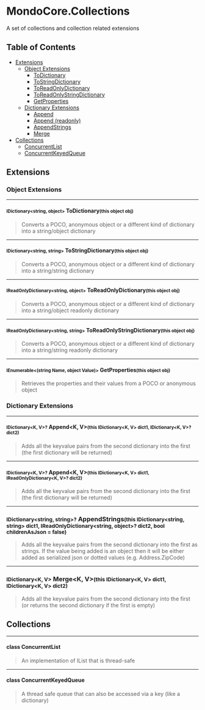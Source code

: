 # MondoCore.Collections
A set of collections and collection related extensions

## Table of Contents
- [Extensions](#extensions)
    - [Object Extensions](#object_extensions)
        - [ToDictionary](#todictionary)
        - [ToStringDictionary](#tostringdictionary)
        - [ToReadOnlyDictionary](#torodictionary)
        - [ToReadOnlyStringDictionary](#torostringdictionary)
        - [GetProperties](#getproperties)
    - [Dictionary Extensions](#dictionary_extensions)
        - [Append](#append)
        - [Append (readonly)](#appendro)
        - [AppendStrings](#appendstrings)
        - [Merge](#appendstrings)
- [Collections](#collections)
    - [ConcurrentList](#concurrentlist)
    - [ConcurrentKeyedQueue](#concurrentkeyedqueue)

<a name="extensions" />

## Extensions

<a name="object_extensions" />

### Object Extensions

***

<a name="todictionary" />

#### <small>IDictionary<string, object></small> ToDictionary<small>(this object obj)</small>

>Converts a POCO, anonymous object or a different kind of dictionary into a string/object dictionary

***
<a name="tostringdictionary" />

#### <small>IDictionary<string, string></small> ToStringDictionary<small>(this object obj)</small>
>Converts a POCO, anonymous object or a different kind of dictionary into a string/string dictionary


***
<a name="torodictionary" />

#### <small>IReadOnlyDictionary<string, object></small> ToReadOnlyDictionary<small>(this object obj)</small>
>Converts a POCO, anonymous object or a different kind of dictionary into a string/object readonly dictionary


***
<a name="torostringdictionary" />

#### <small>IReadOnlyDictionary<string, string></small> ToReadOnlyStringDictionary<small>(this object obj)</small>
>Converts a POCO, anonymous object or a different kind of dictionary into a string/string readonly dictionary

***
<a name="getproperties" />

#### <small>IEnumerable<(string Name, object Value)></small> GetProperties<small>(this object obj)</small>
>Retrieves the properties and their values from a POCO or anonymous object

<a name="dictionary_extensions" />

### Dictionary Extensions

***
<a name="append" />

#### <small>IDictionary<K, V>?</small> Append<K, V><small>(this IDictionary<K, V> dict1, IDictionary<K, V>? dict2)</small>
>Adds all the keyvalue pairs from the second dictionary into the first (the first dictionary will be returned)
 
***
<a name="appendro" />

#### <small>IDictionary<K, V>?</small> Append<K, V><small>(this IDictionary<K, V> dict1, IReadOnlyDictionary<K, V>? dict2)</small>
>Adds all the keyvalue pairs from the second dictionary into the first (the first dictionary will be returned)
 
***
<a name="append_string" />

### <small>IDictionary<string, string>?</small> AppendStrings<small>(this IDictionary<string, string> dict1, IReadOnlyDictionary<string, object>? dict2, bool childrenAsJson = false)</small>
>Adds all the keyvalue pairs from the second dictionary into the first as strings. If the value being added is an object then it will be either added as serialized json or dotted values (e.g. Address.ZipCode)
 
***
<a name="merge" />

### <small>IDictionary<K, V></small> Merge<K, V><small>(this IDictionary<K, V> dict1, IDictionary<K, V> dict2)</small>
>Adds all the keyvalue pairs from the second dictionary into the first (or returns the second dictionary if the first is empty)

<a name="collections" />

## Collections

***
<a name="concurrentlist" />

#### class ConcurrentList
> An implementation of IList that is thread-safe

***
<a name="concurrentkeyedqueue" />

#### class ConcurrentKeyedQueue
> A thread safe queue that can also be accessed via a key (like a dictionary)

